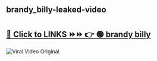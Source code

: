 
 ## brandy_billy-leaked-video 

# <h2><a href="https://clipsfans.com/brandy_billy&ref=git">🔗 Click to LINKS ⏩⏩ 👉 🟢 brandy billy </a></h2>

<a href="https://clipsfans.com/brandy_billy&ref=git" rel="nofollow" data-target="animated-image.originalLink"><img src="https://i.ibb.co.com/xMMVF88/686577567.gif" alt="Viral Video Original" style="max-width: 100%; display: inline-block;" data-target="animated-image.originalImage"></a>
